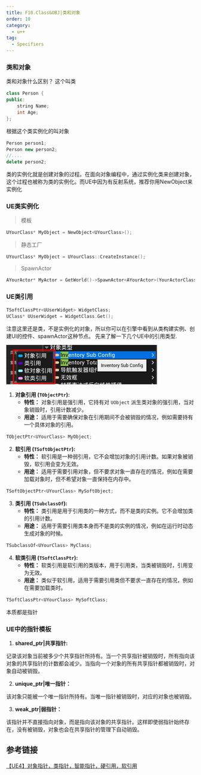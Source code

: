 ```yaml
---
title: F10.Class&OBJ|类和对象
order: 10
category:
  - u++
tag:
  - Specifiers
---
```


### 类和对象

<chatmessage avatar="../../assets/emoji/hx.png" :avatarWidth="40" >
类和对象什么区别？
</chatmessage>

<chatmessage avatar="../../assets/emoji/dsyj.png" :avatarWidth="40" alignLeft>
这个叫类
</chatmessage>

```cpp
class Person {
public:
    string Name;
    int Age;
};
```
<chatmessage avatar="../../assets/emoji/dsyj.png" :avatarWidth="40" alignLeft>
根据这个类实例化的叫对象
</chatmessage>

```cpp
Person person1;
Person new person2;
//....
delete person2;
```
<chatmessage avatar="../../assets/emoji/ybk.png" :avatarWidth="40" alignLeft>
类的实例化就是创建对象的过程。在面向对象编程中，通过实例化类来创建对象，这个过程也被称为类的实例化。而UE中因为有反射系统，推荐你用NewObject来实例化
</chatmessage>

### UE类实例化

>模板
```cpp
UYourClass* MyObject = NewObject<UYourClass>();
```

>静态工厂

```cpp
UYourClass* MyObject = UYourClass::CreateInstance();
```

>SpawnActor

```cpp
AYourActor* MyActor = GetWorld()->SpawnActor<AYourActor>(YourActorClass, SpawnLocation, SpawnRotation);
```
### UE类引用

```cpp
TSoftClassPtr<UUserWidget> WidgetClass;
UClass* UUserWidget = WidgetClass.Get();
```
<chatmessage avatar="../../assets/emoji/ybk.png" :avatarWidth="40" alignLeft>
注意这里还是类，不是实例化的对象，所以你可以在引擎中看到从类构建实例、创建UI的控件、spawnActor这种节点。
</chatmessage>

<chatmessage avatar="../../assets/emoji/ybk.png" :avatarWidth="40" alignLeft>
先来了解一下几个UE中的引用类型.
</chatmessage>

![](..%2Fassets%2Floadassets002.png)

1. **对象引用 (`TObjectPtr`):**
   - **特性：** 对象引用是强引用，它持有对 `UObject` 派生类对象的强引用，当对象销毁时，引用计数减少。
   - **用途：** 适用于需要确保对象在引用期间不会被销毁的情况，例如需要持有一个具体对象的引用。

```cpp
TObjectPtr<UYourClass> MyObject;
```

2. **软引用 (`TSoftObjectPtr`):**
   - **特性：** 软引用是一种弱引用，它不会增加对象的引用计数。如果对象被销毁，软引用会变为无效。
   - **用途：** 适用于需要引用对象，但不要求对象一直存在的情况，例如在需要加载对象时，但不希望对象一直保持在内存中。

```cpp
TSoftObjectPtr<UYourClass> MySoftObject;
```


3. **类引用 (`TSubclassOf`):**
   - **特性：** 类引用是用于引用类的一种方式，而不是类的实例。它不会增加类的引用计数。
   - **用途：** 适用于需要引用类本身而不是类的实例的情况，例如在运行时动态生成对象的时候。

```cpp
TSubclassOf<UYourClass> MyClass;
```

4. **软类引用 (`TSoftClassPtr`):**
   - **特性：** 软类引用是软引用的类版本，用于引用类，当类被销毁时，引用变为无效。
   - **用途：** 类似于软引用，适用于需要引用类但不要求一直存在的情况，例如在需要加载类时。

```cpp
TSoftClassPtr<UYourClass> MySoftClass;
```
<chatmessage avatar="../../assets/emoji/ybk.png" :avatarWidth="40" alignLeft>
本质都是指针
</chatmessage>

### UE中的指针模板

1. **shared_ptr|共享指针:**

记录该对象当前被多少个共享指针所持有。当一个共享指针被销毁时，所有指向该对象的共享指针的计数都会减少。当指向一个对象的所有共享指针都被销毁时，对象自动被销毁。

2. **unique_ptr|唯一指针：**

该对象只能被一个唯一指针所持有。当唯一指针被销毁时，对应的对象也被销毁。

3. **weak_ptr|弱指针：**

该指针并不直接指向对象，而是指向该对象的共享指针。这样即使弱指针始终存在，没有被销毁，对象也会在共享指针的管理下自动销毁。

## 参考链接
[【UE4】对象指针，类指针，智能指针，硬引用，软引用](https://zhuanlan.zhihu.com/p/604213414#:~:text=%E8%BD%AF%E7%B1%BB%E5%BC%95%E7%94%A8%EF%BC%9A%20TSoftClassPtr%3CT%3E%20SoftClassRef%3B%20%E5%9C%A8%E8%93%9D%E5%9B%BE%E4%B8%AD%EF%BC%8C%E8%BD%AF%E7%B1%BB%E5%BC%95%E7%94%A8%E5%AF%B9%E5%BA%94%E7%9A%84%E6%98%AF%E6%B5%85%E7%B4%AB%E8%89%B2%E7%9A%84%E8%BD%AF%E7%B1%BB%E5%BC%95%E7%94%A8%EF%BC%9A%20%E4%B8%8D%E8%BF%87%EF%BC%8C%E8%BF%99%E4%B8%A4%E7%A7%8D%E4%B8%9C%E8%A5%BF%E6%9C%AC%E8%B4%A8%E4%B8%8A%E5%8F%AA%E6%98%AF%E4%B8%BA%E4%BA%86%E5%AD%98%E5%82%A8%E4%B8%80%E4%B8%AA%E8%B5%84%E4%BA%A7%E8%B7%AF%E5%BE%84%E3%80%82,%E5%A6%82%E6%9E%9C%E4%BD%A0%E4%B8%8D%E5%9C%A8%E4%B9%8E%E8%93%9D%E5%9B%BE%E5%B1%82%E6%98%BE%E7%A4%BA%E7%9A%84%E5%9B%BE%E6%A0%87%E7%9A%84%E8%AF%9D%EF%BC%8C%E5%AE%8C%E5%85%A8%E5%8F%AF%E4%BB%A5%E4%BD%BF%E7%94%A8%20FSoftObjectPath%20%E5%92%8C%20FSoftClassPath%20%E6%9D%A5%E4%BB%A3%E6%9B%BF%E4%BB%96%E4%BB%AC%E7%9A%84%E9%83%A8%E5%88%86%E5%8A%9F%E8%83%BD%E3%80%82)